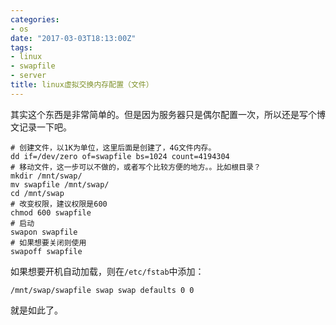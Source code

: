 ```yaml
---
categories:
- os
date: "2017-03-03T18:13:00Z"
tags: 
- linux
- swapfile
- server
title: linux虚拟交换内存配置（文件）
---
```


其实这个东西是非常简单的。但是因为服务器只是偶尔配置一次，所以还是写个博文记录一下吧。

```shell
# 创建文件，以1K为单位，这里后面是创建了，4G文件内存。
dd if=/dev/zero of=swapfile bs=1024 count=4194304
# 移动文件，这一步可以不做的，或者写个比较方便的地方。。比如根目录？
mkdir /mnt/swap/
mv swapfile /mnt/swap/
cd /mnt/swap
# 改变权限，建议权限是600
chmod 600 swapfile
# 启动
swapon swapfile
# 如果想要关闭则使用
swapoff swapfile
```

如果想要开机自动加载，则在`/etc/fstab`中添加：
```shell
/mnt/swap/swapfile swap swap defaults 0 0
```

就是如此了。
